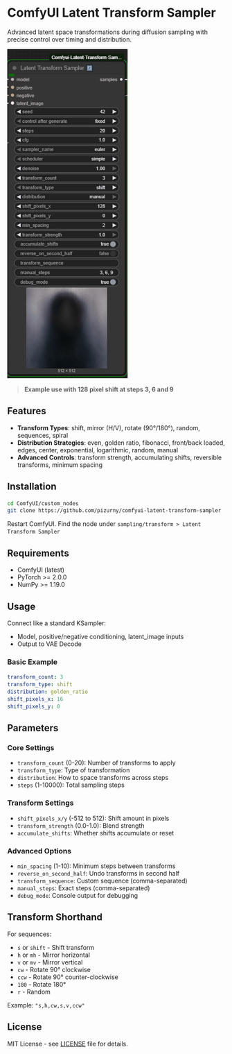 # ComfyUI Latent Transform Sampler

Advanced latent space transformations during diffusion sampling with precise control over timing and distribution.

![Demo](demo.gif)

> **Example use with 128 pixel shift at steps 3, 6 and 9** 

## Features

- **Transform Types**: shift, mirror (H/V), rotate (90°/180°), random, sequences, spiral
- **Distribution Strategies**: even, golden ratio, fibonacci, front/back loaded, edges, center, exponential, logarithmic, random, manual
- **Advanced Controls**: transform strength, accumulating shifts, reversible transforms, minimum spacing

## Installation

```bash
cd ComfyUI/custom_nodes
git clone https://github.com/pizurny/comfyui-latent-transform-sampler
```

Restart ComfyUI. Find the node under `sampling/transform > Latent Transform Sampler`

## Requirements

- ComfyUI (latest)
- PyTorch >= 2.0.0
- NumPy >= 1.19.0

## Usage

Connect like a standard KSampler:
- Model, positive/negative conditioning, latent_image inputs
- Output to VAE Decode

### Basic Example

```yaml
transform_count: 3
transform_type: shift
distribution: golden_ratio
shift_pixels_x: 16
shift_pixels_y: 0
```

## Parameters

### Core Settings
- `transform_count` (0-20): Number of transforms to apply
- `transform_type`: Type of transformation
- `distribution`: How to space transforms across steps
- `steps` (1-10000): Total sampling steps

### Transform Settings
- `shift_pixels_x/y` (-512 to 512): Shift amount in pixels
- `transform_strength` (0.0-1.0): Blend strength
- `accumulate_shifts`: Whether shifts accumulate or reset

### Advanced Options
- `min_spacing` (1-10): Minimum steps between transforms
- `reverse_on_second_half`: Undo transforms in second half
- `transform_sequence`: Custom sequence (comma-separated)
- `manual_steps`: Exact steps (comma-separated)
- `debug_mode`: Console output for debugging

## Transform Shorthand

For sequences:
- `s` or `shift` - Shift transform
- `h` or `mh` - Mirror horizontal
- `v` or `mv` - Mirror vertical
- `cw` - Rotate 90° clockwise
- `ccw` - Rotate 90° counter-clockwise
- `180` - Rotate 180°
- `r` - Random

Example: `"s,h,cw,s,v,ccw"`

## License

MIT License - see [LICENSE](LICENSE) file for details.
